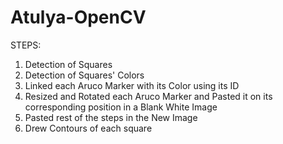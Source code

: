 # Atulya-OpenCV

STEPS:
  1. Detection of Squares
  2. Detection of Squares' Colors
  3. Linked each Aruco Marker with its Color using its ID
  4. Resized and Rotated each Aruco Marker and Pasted it on its corresponding position in a Blank White Image
  5. Pasted rest of the steps in the New Image
  6. Drew Contours of each square
